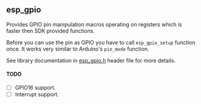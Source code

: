 ## esp_gpio 

Provides GPIO pin manipulation macros operating on registers which is 
faster then SDK provided functions.

Before you can use the pin as GPIO you have to call `esp_gpio_setup` function
once. It works very similar to Arduino's `pin_mode` function. 

See library documentation in [esp_gpio.h](include/esp_gpio.h) header file for 
more details.

#### TODO

- [ ] GPIO16 support. 
- [ ] Interrupt support.
